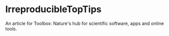 IrreproducibleTopTips
=====================

An article for Toolbox: Nature's hub for scientific software, apps and online tools.

